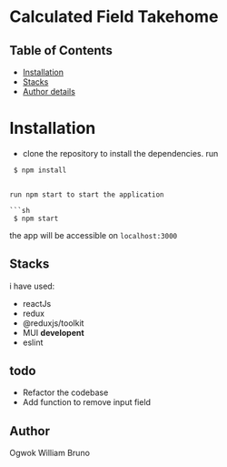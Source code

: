 # Calculated Field Takehome

## Table of Contents

- [Installation](#Installation)
- [Stacks](#Stacks)
- [Author details](#Author)

# Installation

- clone the repository
  to install the dependencies. run

```sh
 $ npm install
```


```

run npm start to start the application

```sh
 $ npm start
```

the app will be accessible on `localhost:3000`

## Stacks

i have used:

- reactJs
- redux
- @reduxjs/toolkit
- MUI
  **developent**
- eslint

## todo

- Refactor the codebase
- Add function to remove input field

## Author

Ogwok William Bruno
